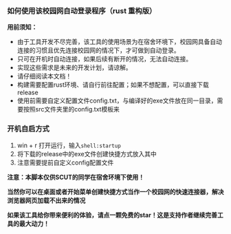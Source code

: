 ### 如何使用该校园网自动登录程序（rust 重构版）

**用前须知：**

- 由于工具开发不尽完善，该工具的使用场景为在宿舍环境下，校园网具备自动连接的习惯且优先连接校园网的情况下，才可做到自动登录。
- 只可在开机时自动连接，如果后续有断开的情况，无法自动连接。
- 实现这些需求是未来的开发计划，请谅解。
- 请仔细阅读本文档！
- 构建需要配置rust环境、请自行前往配置；如果不想配置，可以直接下载release
- 使用前需要自定义配置文件config.txt，与编译好的exe文件放在同一目录，需要按照src文件夹里的config.txt模板来

### 开机自启方式
1. win + r 打开运行，输入`shell:startup`
2. 将下载的release中的exe文件创建快捷方式放入其中
3. 注意需要提前自定义config配置文件


**注意：本脚本仅供SCUT的同学在宿舍环境下使用！**

**当然你可以在桌面或者开始菜单创建快捷方式当作一个校园网的快速连接器，解决浏览器网页加载不出来的情况**

**如果该工具给你带来便利的体验，请点一颗免费的star！这是支持作者继续完善工具的最大动力！**
